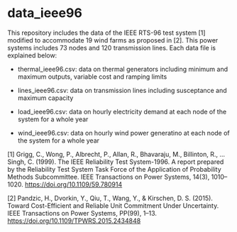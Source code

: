 # data_ieee96

This repository includes the data of the IEEE RTS-96 test system [1] modified to accommodate 19 wind farms as proposed in [2]. This power systems includes 73 nodes and 120 transmission lines. Each data file is explained below: 

- thermal_ieee96.csv: data on thermal generators including minimum and maximum outputs, variable cost and ramping limits

- lines_ieee96.csv: data on transmission lines including susceptance and maximum capacity

- load_ieee96.csv: data on hourly electricity demand at each node of the system for a whole year

- wind_ieee96.csv: data on hourly wind power generatino at each node of the system for a whole year

[1] Grigg, C., Wong, P., Albrecht, P., Allan, R., Bhavaraju, M., Billinton, R., … Singh, C. (1999). The IEEE Reliability Test System-1996. A report prepared by the Reliability Test System Task Force of the Application of Probability Methods Subcommittee. IEEE Transactions on Power Systems, 14(3), 1010–1020. https://doi.org/10.1109/59.780914

[2] Pandzic, H., Dvorkin, Y., Qiu, T., Wang, Y., & Kirschen, D. S. (2015). Toward Cost-Efficient and Reliable Unit Commitment Under Uncertainty. IEEE Transactions on Power Systems, PP(99), 1–13. https://doi.org/10.1109/TPWRS.2015.2434848
